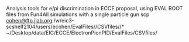 Analysis tools for e/pi discrimination in ECCE proposal, using EVAL ROOT files from Fun4All simulations with a single particle gun
scp cohen@ftp.jlab.org:/w/eic3-scshelf2104/users/ecohen/EvalFiles//CSVfiles//* ~/Desktop/data/EIC/ECCE/ElectronPionPID/EvalFiles/CSVfiles/
